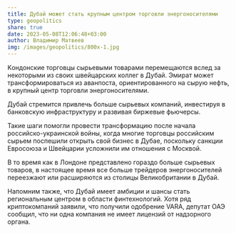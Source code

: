 ```yaml
---
title: Дубай может стать крупным центром торговли энергоносителями
type: geopolitics
share: true
date: 2023-05-08T12:06:48+03:00
author: Владимир Матвеев
img: /images/geopolitics/800x-1.jpg
---
```

Kондонские торговцы сырьевыми товарами перемещаются вслед за некоторыми из своих швейцарских коллег в Дубай. Эмират может трансформироваться из аванпоста, ориентированного на сырую нефть, в крупный центр торговли энергоносителями.

Дубай стремится привлечь больше сырьевых компаний, инвестируя в банковскую инфраструктуру и развивая биржевые фьючерсы.

Такие шаги помогли провести трансформацию после начала российско-украинской войны, когда многие торговцы российским сырьем поспешили открыть свой бизнес в Дубае, поскольку санкции Евросоюза и Швейцарии усложнили им отношения с Москвой.

В то время как в Лондоне представлено гораздо больше сырьевых товаров, в настоящее время все больше трейдеров энергоносителей переезжают или расширяются из столицы Великобритании в Дубай.

Напомним также, что Дубай имеет амбиции и шансы стать региональным центром в области финтехнологий. Хотя ряд криптокомпаний заявили, что получили одобрение VARA, депутат ОАЭ сообщил, что ни одна компания не имеет лицензий от надзорного органа.